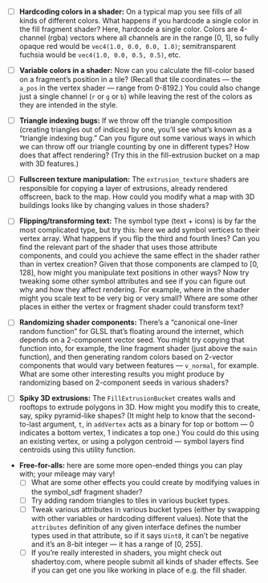 - [ ] **Hardcoding colors in a shader:** On a typical map you see fills of all kinds of different colors. What happens if you hardcode a single color in the fill fragment shader? Here, hardcode a single color. Colors are 4-channel (rgba) vectors where all channels are in the range [0, 1], so fully opaque red would be `vec4(1.0, 0.0, 0.0, 1.0)`; semitransparent fuchsia would be `vec4(1.0, 0.0, 0.5, 0.5)`, etc.

- [ ] **Variable colors in a shader:** Now can you calculate the fill-color based on a fragment’s position in a tile? (Recall that tile coordinates — the `a_pos` in the vertex shader — range from 0-8192.) You could also change just a single channel (`r` or `g` or `b`) while leaving the rest of the colors as they are intended in the style.

- [ ] **Triangle indexing bugs:** If we throw off the triangle composition (creating triangles out of indices) by one, you’ll see what’s known as a “triangle indexing bug.” Can you figure out some various ways in which we can throw off our triangle counting by one in different types? How does that affect rendering? (Try this in the fill-extrusion bucket on a map with 3D features.)

- [ ] **Fullscreen texture manipulation:** The `extrusion_texture` shaders are responsible for copying a layer of extrusions, already rendered offscreen, back to the map. How could you modify what a map with 3D buildings looks like by changing values in those shaders?

- [ ]  **Flipping/transforming text:** The symbol type (text + icons) is by far the most complicated type, but try this: here we add symbol vertices to their vertex array. What happens if you flip the third and fourth lines? Can you find the relevant part of the shader that uses those attribute components, and could you achieve the same effect in the shader rather than in vertex creation? Given that those components are clamped to [0, 128], how might you manipulate text positions in other ways? Now try tweaking some other symbol attributes and see if you can figure out why and how they affect rendering. For example, where in the shader might you scale text to be very big or very small? Where are some other places in either the vertex or fragment shader could transform text?

- [ ] **Randomizing shader components:** There’s a “canonical one-liner random function” for GLSL that’s floating around the internet, which depends on a 2-component vector seed. You might try copying that function into, for example, the line fragment shader (just above the `main` function), and then generating random colors based on 2-vector components that would vary between features — `v_normal`, for example. What are some other interesting results you might produce by randomizing based on 2-component seeds in various shaders?

- [ ] **Spiky 3D extrusions:** The `FillExtrusionBucket` creates walls and rooftops to extrude polygons in 3D. How might you modify this to create, say, spiky pyramid-like shapes? (It might help to know that the second-to-last argument, `t`, in `addVertex` acts as a binary for top or bottom — 0 indicates a bottom vertex, 1 indicates a top one.) You could do this using an existing vertex, or using a polygon centroid — symbol layers find centroids using this utility function.

- **Free-for-alls:** here are some more open-ended things you can play with; your mileage may vary!
  - [ ] What are some other effects you could create by modifying values in the symbol_sdf fragment shader?
  - [ ] Try adding random triangles to tiles in various bucket types.
  - [ ] Tweak various attributes in various bucket types (either by swapping with other variables or hardcoding different values). Note that the `attributes` definition of any given interface defines the number types used in that attribute, so if it says `Uint8`, it can’t be negative and it’s an 8-bit integer — it has a range of [0, 255].
  - [ ] If you’re really interested in shaders, you might check out shadertoy.com, where people submit all kinds of shader effects. See if you can get one you like working in place of e.g. the fill shader.
